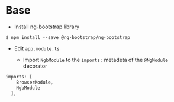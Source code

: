 # Base

* Install [ng-bootstrap](https://ng-bootstrap.github.io) library

```
$ npm install --save @ng-bootstrap/ng-bootstrap
```

* Edit `app.module.ts`

   - Import `NgbModule` to the `imports:` metadeta of the `@NgModule` decorator

```typescript
imports: [
    BrowserModule,
    NgbModule
  ],
```
